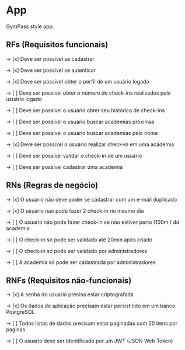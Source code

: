 # App 

GymPass style app.

## RFs (Requisitos funcionais)

-> [x] Deve ser possível se cadastrar

-> [x] Deve ser possível se autenticar

-> [x] Deve ser possível obter o perfil de um usuário logado

-> [ ] Deve ser possível obter o número de check-ins realizados pelo usuário logado

-> [ ] Deve ser possível o usuário obter seu histórico de check-ins

-> [ ] Deve ser possível o usuário buscar academias próximas

-> [ ] Deve ser possível o usuário buscar academias pelo nome

-> [x] Deve ser possível o usuário realizar check-in em uma academia

-> [ ] Deve ser possível validar o check-in de um usuário 

-> [ ] Deve ser possível cadastrar uma academia

## RNs (Regras de negócio)

-> [x] O usuario não deve poder se cadastrar com um e-mail duplicado

-> [x] O usuario nao pode fazer 2 check-in no mesmo dia

-> [ ] O usuario não pode fazer check-in se não estiver perto (100m ) da academia

-> [ ] O check-in só pode ser validado até 20min após criado

-> [ ] O check-in só pode ser validado por administradores

-> [ ] A academia só pode ser cadastrada por administradores

## RNFs (Requisitos não-funcionais)

-> [x] A senha do usuario precisa estar criptografada

-> [x] Os dados de aplicação precisam estar persistindo em um banco PostgreSQL

-> [ ] Todos listas de dados precisam estar paginadas com 20 itens por paginas

-> [ ] O usuario deve ser identificado por um JWT (JSON Web Token) 